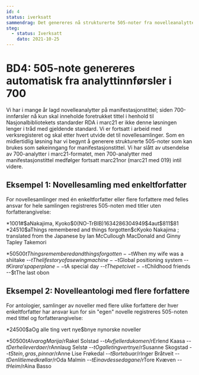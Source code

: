 ```yaml
---
id: 4
status: iverksatt
sammendrag: Det genereres nå strukturerte 505-noter fra novelleanalytter registrert med manifestasjonstittel i 700.
steg:
  - status: Iverksatt
    dato: 2021-10-25
---
```

# BD4: 505-note genereres automatisk fra analyttinnførsler i 700
<BdStatus/>

Vi har i mange år lagd novelleanalytter på manifestasjonstittel; siden 700-innførsler nå kun skal inneholde foretrukket tittel i henhold til Nasjonalbibliotekets standarder RDA i marc21 er ikke denne løsningen lenger i tråd med gjeldende standard. Vi er fortsatt i arbeid med verksregisteret og skal etter hvert utvide det til novellesamlinger. Som en midlertidlig løsning har vi begynt å generere strukturerte 505-noter som kan brukes som søkeinngang for manifestasjonstittel. Vi har slått av utsendelse av 700-analytter i marc21-formatet, men 700-analytter med manifestasjonstittel medfølger fortsatt marc21nor (marc21 med 019) intil videre.

## Eksempel 1: Novellesamling med enkeltforfatter

For novellesamlinger med én enkeltforfatter eller flere forfattere med felles ansvar for hele samlingen registreres 505-noten med titler uten forfatterangivelse:

<marc>
*1001#$aNakajima, Kyoko$0(NO-TrBIB)1634286304949$4aut$811$81
*24510$aThings remembered and things forgotten$cKyoko Nakajima ; translated from the Japanese by Ian McCullough MacDonald and Ginny Tapley Takemori

*50500$tThings remembered and things forgotten --$tWhen my wife was a shiitake --$tThe life story of a sewing machine --$tGlobal positioning system --$tKirara's paper plane --$tA special day --$tThe pet civet --$tChildhood friends --$tThe last obon
</marc>

## Eksempel 2: Novelleantologi med flere forfattere

For antologier, samlinger av noveller med flere ulike forfattere der hver enkeltforfatter har ansvar kun for sin "egen" novelle registreres 505-noten med tittel og forfatterangivelse:

<marc>
*24500$aOg alle ting vert nye$bnye nynorske noveller

*50500$tAlvar og Marija /$rRakel Solstad --$tAv fjell er du komen /$rErlend Kaasa --$tDer heile verda er /$rAnnlaug Selstø --$tOg alle ting vert nye /$rSusanne Skogstad --$tStein, gras, pinnar /$rAnne Lise Frøkedal --$tBortebuar /$rInger Bråtveit --$tDen litle med krøllar /$rOda Malmin --$tEin av desse dagane /$rTore Kvæven --$tHeim /$rAina Basso
</marc>
